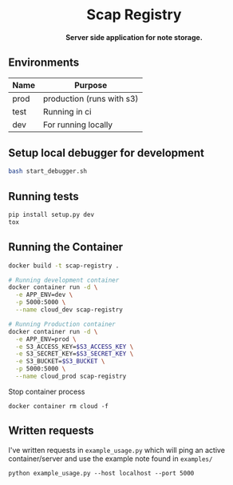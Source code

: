 
<h1 align="center">
  Scap Registry
</h1>

<h4 align="center">
  Server side application for note storage.
</h4>

## Environments

| Name | Purpose |
| ---- | ------- |
| prod | production (runs with s3) |
| test | Running in ci |
| dev | For running locally |

## Setup local debugger for development

```bash
bash start_debugger.sh
```

## Running tests

```cmd
pip install setup.py dev
tox
```

## Running the Container

```bash
docker build -t scap-registry .

# Running development container
docker container run -d \
  -e APP_ENV=dev \
  -p 5000:5000 \
  --name cloud_dev scap-registry

# Running Production container
docker container run -d \
  -e APP_ENV=prod \
  -e S3_ACCESS_KEY=$S3_ACCESS_KEY \
  -e S3_SECRET_KEY=$S3_SECRET_KEY \
  -e S3_BUCKET=$S3_BUCKET \
  -p 5000:5000 \
  --name cloud_prod scap-registry
```

Stop container process

```
docker container rm cloud -f
```

## Written requests

I've written requests in `example_usage.py` which will ping an active container/server and use the example note found in `examples/`

```
python example_usage.py --host localhost --port 5000
```
